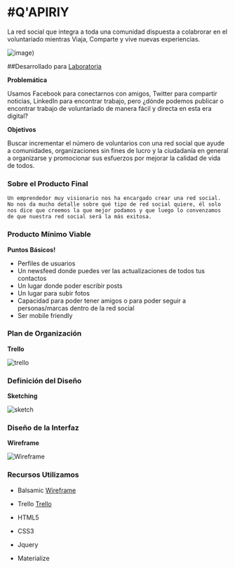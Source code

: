 #Q'APIRIY
=================
La red social que integra a toda una comunidad dispuesta a colabrorar en el voluntariado mientras Viaja, Comparte y vive nuevas experiencias.

![image](https://user-images.githubusercontent.com/32310691/36332439-2a8eb9f0-1340-11e8-995d-5a450459edd0.png))

##Desarrollado para [Laboratoria](http://www.laboratoria.la/)

**Problemática**

Usamos Facebook para conectarnos con amigos, Twitter para compartir noticias, LinkedIn para encontrar trabajo, pero ¿dónde podemos publicar o encontrar trabajo de voluntariado de manera fácil y directa en esta era digital?

**Objetivos**

Buscar incrementar el número de voluntarios con una red social que ayude a comunidades, organizaciones sin fines de lucro y la ciudadanía en general a organizarse y promocionar sus esfuerzos por mejorar la calidad de vida de todos.

### Sobre el Producto Final
```
Un emprendedor muy visionario nos ha encargado crear una red social. No nos da mucho detalle sobre qué tipo de red social quiere, él solo nos dice que creemos la que mejor podamos y que luego lo convenzamos de que nuestra red social será la más exitosa.
```

### Producto Mínimo Viable
**Puntos Básicos!**
* Perfiles de usuarios
* Un newsfeed donde puedes ver las actualizaciones de todos tus contactos
* Un lugar donde poder escribir posts
* Un lugar para subir fotos
* Capacidad para poder tener amigos o para poder seguir a personas/marcas dentro de la red social
* Ser mobile friendly

### Plan de Organización
**Trello**

![trello](assets/img/trello-readme.png)

### Definición del Diseño
**Sketching**

![sketch](assets/img/skt.jpg)

### Diseño de la Interfaz
**Wireframe**

![Wireframe](assets/img/wireframe.png)

### Recursos Utilizamos

* Balsamic [Wireframe](https://balsamiq-wireframes.appspot.com/?state=%7B%22ids%22:%5B%221luYOzc8f3d7WC7jjgMs7ayPkdxSjJpvR%22%5D,%22action%22:%22open%22,%22userId%22:%22102231506663480280950%22%7D)

* Trello [Trello](https://trello.com/b/m0T7VJ0U/qapiriy)
* HTML5
* CSS3
* Jquery
* Materialize

